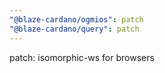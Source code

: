 ```yaml
---
"@blaze-cardano/ogmios": patch
"@blaze-cardano/query": patch
---
```


patch: isomorphic-ws for browsers
